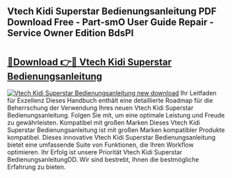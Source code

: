 ## Vtech Kidi Superstar Bedienungsanleitung PDF Download Free - Part-smO User Guide Repair - Service Owner Edition BdsPI

# <h2><a href="http://df1o20s.blite.top/?on=Vtech+Kidi+Superstar+Bedienungsanleitung">🔗Download 👉🔴 Vtech Kidi Superstar Bedienungsanleitung</a></h2>

[![Vtech Kidi Superstar Bedienungsanleitung new download](https://i.imgur.com/lujVjoI.png)](http://df1o20s.blite.top/?on=Vtech+Kidi+Superstar+Bedienungsanleitung)
Ihr Leitfaden für Exzellenz Dieses Handbuch enthält eine detaillierte Roadmap für die Beherrschung der Verwendung Ihres neuen Vtech Kidi Superstar Bedienungsanleitung. Folgen Sie mit, um eine optimale Leistung und Freude zu gewährleisten. Kompatibel mit großen Marken Dieses Vtech Kidi Superstar Bedienungsanleitung ist mit großen Marken kompatibler Produkte kompatibel. Dieses innovative Vtech Kidi Superstar Bedienungsanleitung bietet eine umfassende Suite von Funktionen, die Ihren Workflow optimieren. Ihr Erfolg ist unsere Priorität Vtech Kidi Superstar BedienungsanleitungDD. Wir sind bestrebt, Ihnen die bestmögliche Erfahrung zu bieten.
